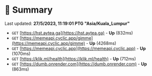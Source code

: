 # 📖 Summary
Last updated: **27/5/2023, 11:19:01 PTG "Asia/Kuala_Lumpur"**

- `GET` [https://hst.aytea.ga](https://hst.aytea.ga) - **Up** (832ms)
- `GET` [https://memeapi.cyclic.app/gimme](https://memeapi.cyclic.app/gimme) - **Up** (4268ms)
- `GET` [https://memeapi.cyclic.app](https://memeapi.cyclic.app) - **Up** (1070ms)
- `GET` [https://klik.ml/health](https://klik.ml/health) - **Up** (712ms)
- `GET` [https://dumb.onrender.com](https://dumb.onrender.com) - **Up** (863ms)

